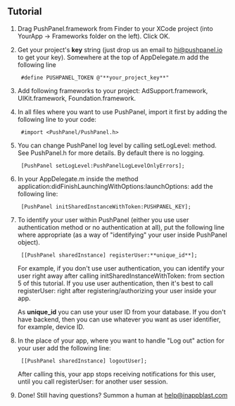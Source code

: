 ## Tutorial

1. Drag PushPanel.framework from Finder to your XCode project (into YourApp -> Frameworks folder on the left). Click OK.

2. Get your project's **key** string (just drop us an email to hi@pushpanel.io to get your key). Somewhere at the top of AppDelegate.m add the following line


		#define PUSHPANEL_TOKEN @"**your_project_key**"


3. Add following frameworks to your project: AdSupport.framework, UIKit.framework, Foundation.framework.

4. In all files where you want to use PushPanel, import it first by adding the following line to your code:

		#import <PushPanel/PushPanel.h>

5. You can change PushPanel log level by calling setLogLevel: method. See PushPanel.h for more details. By default there is no logging.

		[PushPanel setLogLevel:PushPanelLogLevelOnlyErrors];

6. In your AppDelegate.m inside the method application:didFinishLaunchingWithOptions:launchOptions: add the following line:

		[PushPanel initSharedInstanceWithToken:PUSHPANEL_KEY];

7. To identify your user within PushPanel (either you use user authentication method or no authentication at all), put the following line where appropriate (as a way of "identifying" your user inside PushPanel object).

		[[PushPanel sharedInstance] registerUser:**unique_id**];

	For example, if you don't use user authentication, you can identify your user right away after calling initSharedInstanceWithToken: from section 5 of this tutorial. If you use user authentication, then it's best to call registerUser: right after registering/authorizing your user inside your app.

	As **unique_id** you can use your user ID from your database. If you don't have backend, then you can use whatever you want as user identifier, for example, device ID.

8. In the place of your app, where you want to handle "Log out" action for your user add the following line:

		[[PushPanel sharedInstance] logoutUser];

	After calling this, your app stops receiving notifications for this user, until you call registerUser: for another user session.

9. Done! Still having questions? Summon a human at help@inappblast.com
